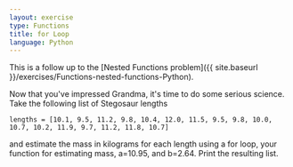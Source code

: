 ```yaml
---
layout: exercise
type: Functions
title: for Loop
language: Python
---
```


This is a follow up to the [Nested Functions problem]({{ site.baseurl }}/exercises/Functions-nested-functions-Python).

Now that you've impressed Grandma, it's time to do some serious science.
Take the following list of Stegosaur lengths

`lengths = [10.1, 9.5, 11.2, 9.8, 10.4, 12.0, 11.5, 9.5, 9.8, 10.0, 10.7, 10.2, 11.9, 9.7, 11.2, 11.8, 10.7]`

and estimate the mass in kilograms for each length using a for loop,
your function for estimating mass, a=10.95, and b=2.64. Print the
resulting list.
